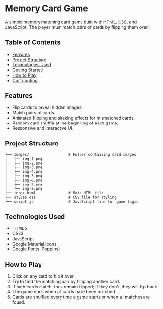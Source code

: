 # Memory Card Game

A simple memory matching card game built with HTML, CSS, and JavaScript. The player must match pairs of cards by flipping them over.

## Table of Contents
- [Features](#features)
- [Project Structure](#project-structure)
- [Technologies Used](#technologies-used)
- [Getting Started](#getting-started)
- [How to Play](#how-to-play)
- [Contributing](#contributing)

## Features
- Flip cards to reveal hidden images.
- Match pairs of cards.
- Animated flipping and shaking effects for mismatched cards.
- Random card shuffle at the beginning of each game.
- Responsive and interactive UI.

## Project Structure
```
├── Images/                  # Folder containing card images
│   ├── img-1.png
│   ├── img-2.png
│   ├── img-3.png
│   ├── img-4.png
│   ├── img-5.png
│   ├── img-6.png
│   ├── img-7.png
│   └── img-8.png
├── index.html               # Main HTML file
├── styles.css               # CSS file for styling
└── script.js                # JavaScript file for game logic
```

## Technologies Used
- HTML5
- CSS3
- JavaScript
- Google Material Icons
- Google Fonts (Poppins)

## How to Play
1. Click on any card to flip it over.
2. Try to find the matching pair by flipping another card.
3. If both cards match, they remain flipped; if they don't, they will flip back.
4. The game ends when all cards have been matched.
5. Cards are shuffled every time a game starts or when all matches are found.
